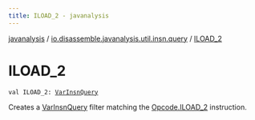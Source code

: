 ```yaml
---
title: ILOAD_2 - javanalysis
---
```


[javanalysis](../index.html) / [io.disassemble.javanalysis.util.insn.query](index.html) / [ILOAD_2](./-i-l-o-a-d_2.html)

# ILOAD_2

`val ILOAD_2: `[`VarInsnQuery`](-var-insn-query/index.html)

Creates a [VarInsnQuery](-var-insn-query/index.html) filter matching the [Opcode.ILOAD_2](#) instruction.

